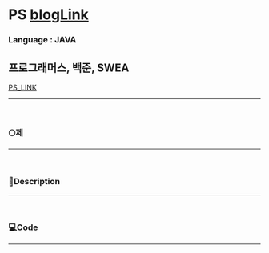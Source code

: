 # PS [blogLink](https://velog.io/@admin1194)
### Language : JAVA



## 프로그래머스, 백준, SWEA


[PS_LINK](https://velog.io/@admin1194)

***
<br>

### 🌕제

---

<br>

### 📢Description

---


<br>

### 💻Code

---

```javascript
```